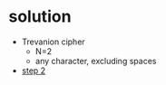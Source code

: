 # solution
- Trevanion cipher
  - N=2
  - any character, excluding spaces
- [step 2](https://www.dcode.fr/trevanion-cipher)